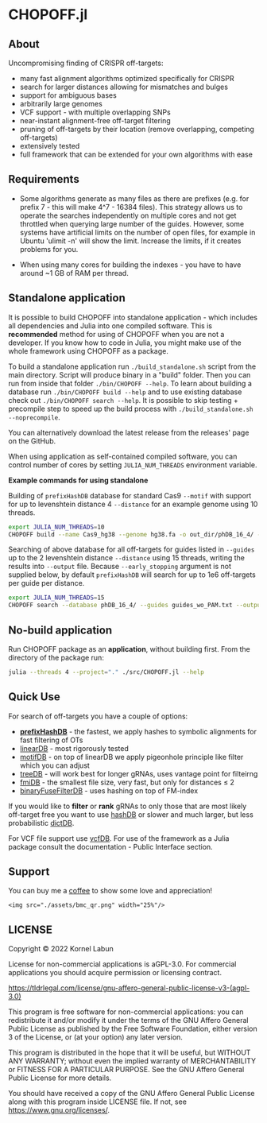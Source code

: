 # CHOPOFF.jl

## About

Uncompromising finding of CRISPR off-targets:
* many fast alignment algorithms optimized specifically for CRISPR
* search for larger distances allowing for mismatches and bulges
* support for ambiguous bases
* arbitrarily large genomes
* VCF support - with multiple overlapping SNPs
* near-instant alignment-free off-target filtering
* pruning of off-targets by their location (remove overlapping, competing off-targets)
* extensively tested
* full framework that can be extended for your own algorithms with ease

## Requirements

* Some algorithms generate as many files as there are prefixes (e.g. for prefix 7 - this will make 4^7 - 16384 files). This strategy allows us to operate the searches independently on multiple cores and not get throttled when querying large number of the guides. However, some systems have artificial limits on the number of open files, for example in Ubuntu 'ulimit -n' will show the limit. Increase the limits, if it creates problems for you.

* When using many cores for building the indexes - you have to have around ~1 GB of RAM per thread.

## Standalone application

It is possible to build CHOPOFF into standalone application - which includes all dependencies and Julia into one compiled software. This is **recommended** method for using of CHOPOFF when you are not a developer. If you know how to code in Julia, you might make use of the whole framework using CHOPOFF as a package.

To build a standalone application run `./build_standalone.sh` script from the main directory. Script will
produce binary in a "build" folder. Then you can run from inside that folder `./bin/CHOPOFF --help`. To learn about building a database run `./bin/CHOPOFF build --help` and to use existing database check out `./bin/CHOPOFF search --help`. It is possible to skip testing + precompile step to speed up the build process with `./build_standalone.sh --noprecompile`.

You can alternatively download the latest release from the releases' page on the GitHub.

When using application as self-contained compiled software, you can control number of cores by setting `JULIA_NUM_THREADS` environment variable.

**Example commands for using standalone**

Building of `prefixHashDB` database for standard Cas9 `--motif` with support for up to levenshtein distance 4 `--distance` for an example genome using 10 threads.

```bash
export JULIA_NUM_THREADS=10  
CHOPOFF build --name Cas9_hg38 --genome hg38.fa -o out_dir/phDB_16_4/ --distance 4 --motif Cas9 prefixHashDB --hash_length 16
```

Searching of above database for all off-targets for guides listed in `--guides` up to the 2 levenshtein distance `--distance` using 15 threads, writing the results into `--output` file. Because `--early_stopping` argument is not supplied below, by default
`prefixHashDB` will search for up to 1e6 off-targets per guide per distance.

```bash
export JULIA_NUM_THREADS=15  
CHOPOFF search --database phDB_16_4/ --guides guides_wo_PAM.txt --output out_dir/phDB_16_2.csv --distance 2 prefixHashDB
```

## No-build application

Run CHOPOFF package as an **application**, without building first. From the directory of the package run:

```bash
julia --threads 4 --project="." ./src/CHOPOFF.jl --help
```

## Quick Use

For search of off-targets you have a couple of options:
- **[prefixHashDB](@ref "search_prefixHashDB")** - the fastest, we apply hashes to symbolic alignments for fast filtering of OTs  
- [linearDB](@ref "search_linearDB") - most rigorously tested
- [motifDB](@ref "search_motifDB") - on top of linearDB we apply pigeonhole principle like filter which you can adjust
- [treeDB](@ref "search_treeDB") - will work best for longer gRNAs, uses vantage point for filteirng
- [fmiDB](@ref "search_fmiDB") - the smallest file size, very fast, but only for distances ≤ 2
- [binaryFuseFilterDB](@ref "search_binaryFuseFilterDB") - uses hashing on top of FM-index

If you would like to **filter** or **rank** gRNAs to only those that are most likely off-target free you want to use [hashDB](@ref "search_hashDB") or
slower and much larger, but less probabilistic [dictDB](@ref "search_dictDB").

For VCF file support use [vcfDB](@ref "search_vcfDB"). 
For use of the framework as a Julia package consult the documentation - Public Interface section.


## Support

You can buy me a [coffee](https://www.buymeacoffee.com/kornellabun) to show some love and appreciation!

```@raw html
<img src="./assets/bmc_qr.png" width="25%"/>
```


## LICENSE

Copyright © 2022 Kornel Labun

License for non-commercial applications is aGPL-3.0. 
For commercial applications you should acquire permission or licensing contract.

<https://tldrlegal.com/license/gnu-affero-general-public-license-v3-(agpl-3.0)>

This program is free software for non-commercial applications: 
you can redistribute it and/or modify
it under the terms of the GNU Affero General Public License as published
by the Free Software Foundation, either version 3 of the License, or
(at your option) any later version.

This program is distributed in the hope that it will be useful,
but WITHOUT ANY WARRANTY; without even the implied warranty of
MERCHANTABILITY or FITNESS FOR A PARTICULAR PURPOSE.  See the
GNU Affero General Public License for more details.

You should have received a copy of the GNU Affero General Public License
along with this program inside LICENSE file. 
If not, see <https://www.gnu.org/licenses/>.
